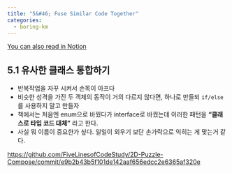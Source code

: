 ```yaml
---
title: "5&#46; Fuse Similar Code Together"
categories:
  - boring-km
---
```

[You can also read in Notion](https://www.notion.so/5-Fuse-Similar-Code-Together-b742feaccf9640e89676ae87ce3fc049?pvs=4)

## 5.1 유사한 클래스 통합하기

- 반복작업을 자꾸 시켜서 손목이 아프다
- 비슷한 성격을 가진 두 객체의 동작이 거의 다르지 않다면, 하나로 만들되 `if/else` 를 사용하지 말고 만들자
- 책에서는 처음엔 enum으로 바꿨다가 interface로 바꿨는데 이러한 패턴을 **“클래스로 타입 코드 대체”** 라고 한다.
- 사실 뭐 이름이 중요한가 싶다. 일일이 외우기 보단 손가락으로 익히는 게 맞는거 같다.

https://github.com/FiveLinesofCodeStudy/2D-Puzzle-Compose/commit/e9b2b43b5f101de142aaf656edcc2e6365af320e
